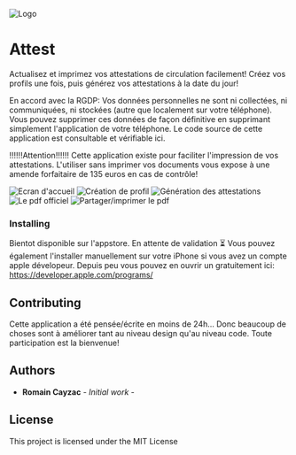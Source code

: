 ![Logo](https://i.imgur.com/v2c8Zso.jpg)

# Attest

Actualisez et imprimez vos attestations de circulation facilement! 
Créez vos profils une fois, puis générez vos attestations à la date du jour!

En accord avec la RGDP:
Vos données personnelles ne sont ni collectées, ni communiquées, ni stockées (autre que localement sur votre téléphone). Vous pouvez supprimer ces données de façon définitive en supprimant simplement l'application de votre téléphone. Le code source de cette application est consultable et vérifiable ici.

!!!!!!Attention!!!!!!
Cette application existe pour faciliter l'impression de vos attestations. L'utiliser sans imprimer vos documents vous expose à une amende forfaitaire de 135 euros en cas de contrôle!

![Ecran d'accueil](https://i.imgur.com/s239hL8.png)
![Création de profil](https://i.imgur.com/1JBkU36.png)
![Génération des attestations](https://i.imgur.com/PD9rV6K.png)
![Le pdf officiel](https://i.imgur.com/bmaLKTG.png)
![Partager/imprimer le pdf](https://i.imgur.com/Db27S6V.png)

### Installing

Bientot disponible sur l'appstore. En attente de validation ⏳
Vous pouvez également l'installer manuellement sur votre iPhone si vous avez un compte apple dévelopeur.
Depuis peu vous pouvez en ouvrir un gratuitement ici:
https://developer.apple.com/programs/


## Contributing

Cette application a été pensée/écrite en moins de 24h...
Donc beaucoup de choses sont à améliorer tant au niveau design qu'au niveau code.
Toute participation est la bienvenue!

## Authors

* **Romain Cayzac** - *Initial work* -

## License

This project is licensed under the MIT License
